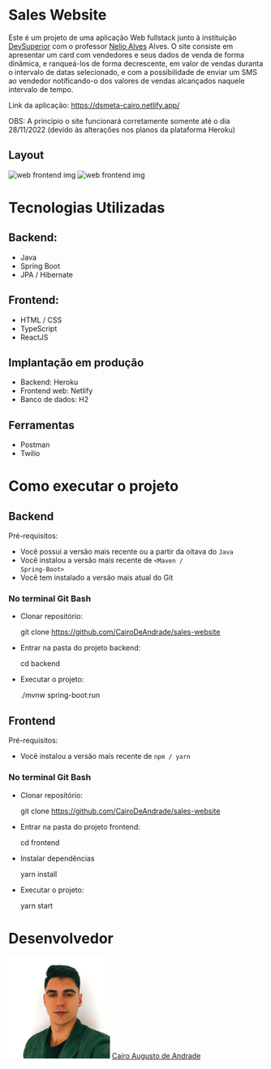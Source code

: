 # Sales Website
Este é  um projeto de uma aplicação Web fullstack junto à instituição <a href="https://devsuperior.com.br" target="blank">DevSuperior</a> com o professor <a href="https://www.linkedin.com/in/nelio-alves/" target="blank">Nelio Alves</a> Alves. O site consiste em apresentar um card com vendedores e seus dados de venda de forma dinâmica, e ranqueá-los de forma decrescente, em valor de vendas duranta o intervalo de datas selecionado, e com a possibilidade de enviar um SMS ao vendedor notificando-o dos valores de vendas alcançados naquele intervalo de tempo.

Link da aplicação: https://dsmeta-cairo.netlify.app/

OBS: A princípio o site funcionará corretamente somente até o dia 28/11/2022 (devido às alterações nos planos da plataforma Heroku)

## Layout
<img src="https://github.com/CairoDeAndrade/sales-website/blob/main/frontend/src/assets/img/sales-web.png" width="700" margin="10rem" title="web frontend img">
<img src="https://github.com/CairoDeAndrade/sales-website/blob/main/frontend/src/assets/img/dsmeta-frontend-sms.png" width="700" margin="10rem" title="web frontend img">

# Tecnologias Utilizadas
## Backend:
- Java
- Spring Boot
- JPA / Hibernate

## Frontend:
- HTML / CSS
- TypeScript
- ReactJS

## Implantação em produção
- Backend: Heroku
- Frontend web: Netlify
- Banco de dados: H2

## Ferramentas
- Postman
- Twilio

# Como executar o projeto
## Backend
Pré-requisitos: 
- Você possui a versão mais recente ou a partir da oitava do <code>Java</code>
- Você instalou a versão mais recente de <code><Maven / Spring-Boot></code>
- Você tem instalado a versão mais atual do Git

### No terminal Git Bash
- Clonar repositório:

  git clone https://github.com/CairoDeAndrade/sales-website

- Entrar na pasta do projeto backend:

  cd backend

- Executar o projeto:

  ./mvnw spring-boot:run   
  
## Frontend
Pré-requisitos: 
- Você instalou a versão mais recente de <code>npm / yarn</code>

### No terminal Git Bash
- Clonar repositório:

  git clone https://github.com/CairoDeAndrade/sales-website

- Entrar na pasta do projeto frontend:

  cd frontend
  
- Instalar dependências
    
  yarn install

- Executar o projeto:

  yarn start
  
# Desenvolvedor
  <img src="https://github.com/CairoDeAndrade/cairodeandrade.github.io/blob/main/img/perfil_photo.jpg" width="200" margin="10rem" title="web frontend img">
  <a href="https://www.linkedin.com/in/cairodeandrade/" target="blank">Cairo Augusto de Andrade</a>

  

